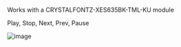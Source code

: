 Works with a CRYSTALFONTZ-XES635BK-TML-KU module

Play, Stop, Next, Prev, Pause

![image](https://github.com/larottao/LaRottaO.Python.USBControlForSpotify/assets/59802452/fd3f1eee-1244-4950-a475-6b3db4270626)
